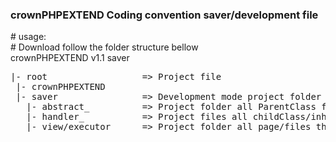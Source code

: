 <h3>crownPHPEXTEND Coding convention saver/development file</h3>
# usage: <br />
# Download follow the folder structure bellow <br />
crownPHPEXTEND v1.1 saver<br />
<pre>
|- root                  => Project file  
 |- crownPHPEXTEND
 |- saver                => Development mode project folder 
   |- abstract_          => Project folder all ParentClass functionality methods which set to Protected, Private and Final
   |- handler_           => Project files all childClass/inheritance method which set all to Final public called handler carry the burden between root and executor/view files.
   |- view/executor      => Project folder all page/files that contains data for client side specially HTML. 
</pre>  
   
